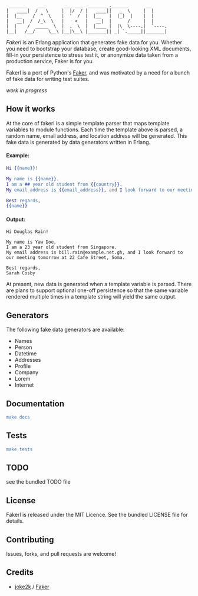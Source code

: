      _______    ___       __  ___  _______ .______       __
    |   ____|  /   \     |  |/  / |   ____||   _  \     |  |
    |  |__    /  ^  \    |  '  /  |  |__   |  |_)  |    |  |
    |   __|  /  /_\  \   |    <   |   __|  |      /     |  |
    |  |    /  _____  \  |  .  \  |  |____ |  |\  \----.|  `----.
    |__|   /__/     \__\ |__|\__\ |_______|| _| `._____||_______|


*Fakerl* is an Erlang application that generates fake data for you.
Whether you need to bootstrap your database, create good-looking XML documents,
fill-in your persistence to stress test it, or anonymize data taken from a production service, Faker is for you.

Fakerl is a port of Python's [Faker][python-faker], and was motivated
by a need for a bunch of fake data for writing test suites.


*work in progress*


## How it works

At the core of fakerl is a simple template parser that maps template variables to module functions.
Each time the template above is parsed, a random name, email address, and location address
will be generated. This fake data is generated by data generators written in Erlang.

#### Example:

```erlang
Hi {{name}}!

My name is {{name}}.
I am a ## year old student from {{country}}.
My email address is {{email_address}}, and I look forward to our meeting tomorrow at {{address}}.

Best regards,
{{name}}
```

#### Output:

```text
Hi Douglas Rain!

My name is Yaw Doe.
I am a 23 year old student from Singapore.
My email address is bill.rain@example.net.gh, and I look forward to our meeting tomorrow at 22 Cafe Street, Soma.

Best regards,
Sarah Cosby
```

At present, new data is generated when a template variable is parsed.
There are plans to support optional one-off persistence so that the same variable
rendered multiple times in a template string will yield the same output.

## Generators

The following fake data generators are available:

* Names
* Person
* Datetime
* Addresses
* Profile
* Company
* Lorem
* Internet

## Documentation

```erlang
make docs
```

## Tests

```erlang
make tests
```

## TODO

see the bundled TODO file

## License

Fakerl is released under the MIT Licence. See the bundled LICENSE file for details.


Contributing
-------------
Issues, forks, and pull requests are welcome!


Credits
--------

- [joke2k][joke2k] / [Faker][python-faker]


[python-faker]: https://github.com/joke2k/Faker "Python faker"
[joke2k]: https://github.com/joke2k "joke2k"
